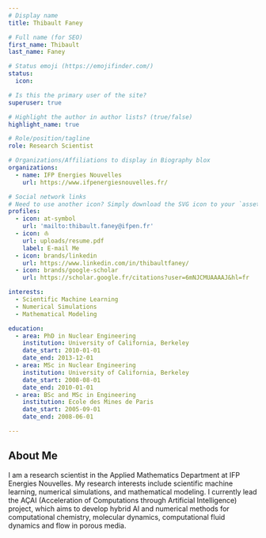 ```yaml
---
# Display name
title: Thibault Faney

# Full name (for SEO)
first_name: Thibault
last_name: Faney

# Status emoji (https://emojifinder.com/)
status:
  icon:

# Is this the primary user of the site?
superuser: true

# Highlight the author in author lists? (true/false)
highlight_name: true

# Role/position/tagline
role: Research Scientist

# Organizations/Affiliations to display in Biography blox
organizations:
  - name: IFP Energies Nouvelles
    url: https://www.ifpenergiesnouvelles.fr/

# Social network links
# Need to use another icon? Simply download the SVG icon to your `assets/media/icons/` folder.
profiles:
  - icon: at-symbol
    url: 'mailto:thibault.faney@ifpen.fr'
  - icon: ⛵️
    url: uploads/resume.pdf
    label: E-mail Me
  - icon: brands/linkedin
    url: https://www.linkedin.com/in/thibaultfaney/
  - icon: brands/google-scholar
    url: https://scholar.google.fr/citations?user=6mNJCMUAAAAJ&hl=fr

interests:
  - Scientific Machine Learning
  - Numerical Simulations
  - Mathematical Modeling

education:
  - area: PhD in Nuclear Engineering
    institution: University of California, Berkeley
    date_start: 2010-01-01
    date_end: 2013-12-01
  - area: MSc in Nuclear Engineering
    institution: University of California, Berkeley
    date_start: 2008-08-01
    date_end: 2010-01-01
  - area: BSc and MSc in Engineering
    institution: Ecole des Mines de Paris
    date_start: 2005-09-01
    date_end: 2008-06-01

---
```


## About Me

I am a research scientist in the Applied Mathematics Department at IFP Energies Nouvelles. My research interests include scientific machine learning, numerical simulations, and mathematical modeling. I currently lead the AÇAI (Acceleration of Computations through Artificial Intelligence) project, which aims to develop hybrid AI and numerical methods for computational chemistry, molecular dynamics, computational fluid dynamics and flow in porous media.
